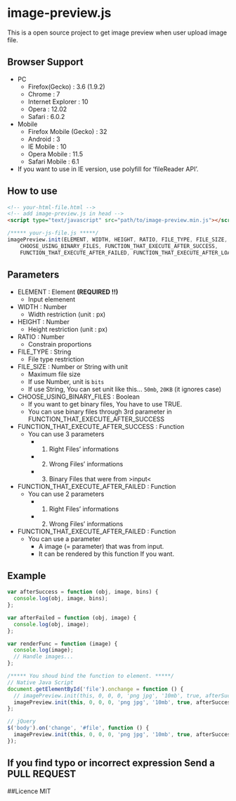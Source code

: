 # image-preview.js
This is a open source project to get image preview when user upload image file.

## Browser Support
- PC
  - Firefox(Gecko) : 3.6 (1.9.2)
  - Chrome : 7
  - Internet Explorer : 10
  - Opera : 12.02
  - Safari : 6.0.2
- Mobile
  - Firefox Mobile (Gecko) : 32
  - Android : 3
  - IE Mobile : 10
  - Opera Mobile : 11.5
  - Safari Mobile : 6.1
- If you want to use in IE version,
  use polyfill for &lsquo;fileReader API&rsquo;.

## How to use
```html
<!-- your-html-file.html -->
<!-- add image-preview.js in head -->
<script type="text/javascript" src="path/to/image-preview.min.js"></script>
```

```js
/***** your-js-file.js *****/
imagePreview.init(ELEMENT, WIDTH, HEIGHT, RATIO, FILE_TYPE, FILE_SIZE,
    CHOOSE_USING_BINARY_FILES, FUNCTION_THAT_EXECUTE_AFTER_SUCCESS,
    FUNCTION_THAT_EXECUTE_AFTER_FAILED, FUNCTION_THAT_EXECUTE_AFTER_LOADED_IMAGES);
```

## Parameters
- ELEMENT : Element **(REQUIRED !!)**
  - Input elemenent
- WIDTH : Number
  - Width restriction (unit : px)
- HEIGHT : Number
  - Height restriction (unit : px)
- RATIO : Number
  - Constrain proportions
- FILE_TYPE : String
  - File type restriction
- FILE_SIZE : Number or String with unit
  - Maximum file size
  - If use Number, unit is `bits`
  - If use String, You can set unit like this... `50mb`, `20KB` (it ignores case)
- CHOOSE_USING_BINARY_FILES : Boolean
  - If you want to get binary files, You have to use TRUE.
  - You can use binary files through 3rd parameter in
    FUNCTION_THAT_EXECUTE_AFTER_SUCCESS
- FUNCTION_THAT_EXECUTE_AFTER_SUCCESS : Function
  - You can use 3 parameters
    - 1. Right Files&rsquo; informations
    - 2. Wrong Files&rsquo; informations
    - 3. Binary Files that were from &gt;input&lt;
- FUNCTION_THAT_EXECUTE_AFTER_FAILED : Function
  - You can use 2 parameters
    - 1. Right Files&rsquo; informations
    - 2. Wrong Files&rsquo; informations
- FUNCTION_THAT_EXECUTE_AFTER_FAILED : Function
  - You can use a parameter
    - A image (&#61; parameter) that was from input.
    - It can be rendered by this function If you want.

## Example
```js
var afterSuccess = function (obj, image, bins) {
  console.log(obj, image, bins);
};

var afterFailed = function (obj, image) {
  console.log(obj, image);
};

var renderFunc = function (image) {
  console.log(image);
  // Handle images...
};

/***** You shoud bind the function to element. *****/
// Native Java Script
document.getElementById('file').onchange = function () {
  // imagePreview.init(this, 0, 0, 0, 'png jpg', '10mb', true, afterSuccess, afterFailed, renderFunc);
  imagePreview.init(this, 0, 0, 0, 'png jpg', '10mb', true, afterSuccess, afterFailed);
};

// jQuery
$('body').on('change', '#file', function () {
  imagePreview.init(this, 0, 0, 0, 'png jpg', '10mb', true, afterSuccess, afterFailed);
});
```

## If you find **typo** or **incorrect expression** **Send a PULL REQUEST**

##Licence
MIT

